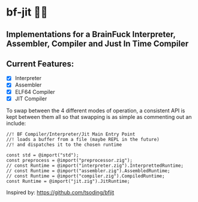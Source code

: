 # bf-jit 🧠💥
## Implementations for a BrainFuck Interpreter, Assembler, Compiler and Just In Time Compiler

## Current Features:
- [x] Interpreter
- [x] Assembler
- [x] ELF64 Compiler
- [x] JIT Compiler

To swap between the 4 different modes of operation, a consistent API is kept between them all so that swapping is as simple as commenting out an include:

```zig
//! BF Compiler/Interpreter/Jit Main Entry Point
//! loads a buffer from a file (maybe REPL in the future)
//! and dispatches it to the chosen runtime

const std = @import("std");
const preprocess = @import("preprocessor.zig");
// const Runtime = @import("interpreter.zig").InterprettedRuntime;
// const Runtime = @import("assembler.zig").AssembledRuntime;
// const Runtime = @import("compiler.zig").CompiledRuntime;
const Runtime = @import("jit.zig").JitRuntime;
```

Inspired by: https://github.com/tsoding/bfjit
